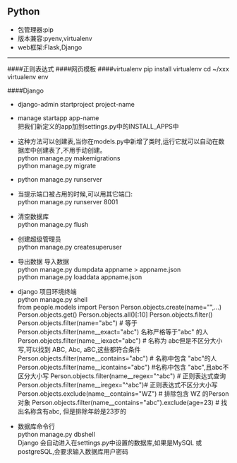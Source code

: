 Python
---------------------------------
* 包管理器:pip  
* 版本兼容:pyenv,virtualenv  
* web框架:Flask,Django  
---------------------------------
####正则表达式
####网页模板
####virtualenv
pip install virtualenv
cd ~/xxx
virtualenv env

####Django
* django-admin startproject project-name   
* manage startapp app-name  
    把我们新定义的app加到settings.py中的INSTALL_APPS中
* 这种方法可以创建表,当你在models.py中新增了类时,运行它就可以自动在数据库中创建表了,不用手动创建。  
    python manage.py makemigrations   
    python manage.py migrate   
* python manage.py runserver   
* 当提示端口被占用的时候,可以用其它端口:   
    python manage.py runserver 8001   
* 清空数据库  
    python manage.py flush  
* 创建超级管理员  
    python manage.py createsuperuser   
* 导出数据    导入数据   
    python manage.py dumpdata appname > appname.json   
    python manage.py loaddata appname.json   
* django	项目环境终端   
    python manage.py shell   
        from people.models import Person
        Person.objects.create(name="",...)
        Person.objects.get()
        Person.objects.all()[:10]
        Person.objects.filter()
        Person.objects.filter(name="abc")	#	等于Person.objects.filter(name__exact="abc")	名称严格等于"abc"	的人
        Person.objects.filter(name__iexact="abc")	#	名称为	abc但是不区分大小写,可以找到	ABC,	Abc,	aBC,这些都符合条件
        Person.objects.filter(name__contains="abc")	#	名称中包含	"abc"的人
        Person.objects.filter(name__icontains="abc")	#名称中包含	"abc",且abc不区分大小写
        Person.objects.filter(name__regex="^abc")	#	正则表达式查询
        Person.objects.filter(name__iregex="^abc")#	正则表达式不区分大小写
        Person.objects.exclude(name__contains="WZ")	#	排除包含	WZ	的Person对象
        Person.objects.filter(name__contains="abc").exclude(age=23) # 找出名称含有abc,	但是排除年龄是23岁的

* 数据库命令行   
    python manage.py dbshell    
    Django	会自动进入在settings.py中设置的数据库,如果是MySQL	或	postgreSQL,会要求输入数据库用户密码





